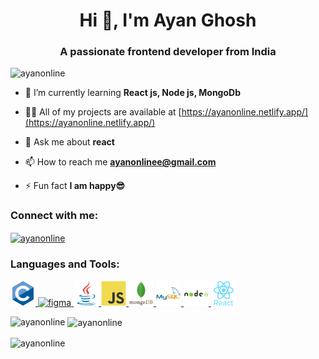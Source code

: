 <h1 align="center">Hi 👋, I'm Ayan Ghosh</h1>
<h3 align="center">A passionate frontend developer from India</h3>

<p align="left"> <img src="https://komarev.com/ghpvc/?username=ayanonline&label=Profile%20views&color=0e75b6&style=flat" alt="ayanonline" /> </p>

- 🌱 I’m currently learning **React js, Node js, MongoDb**

- 👨‍💻 All of my projects are available at [https://ayanonline.netlify.app/](https://ayanonline.netlify.app/)

- 💬 Ask me about **react**

- 📫 How to reach me **ayanonlinee@gmail.com**

- ⚡ Fun fact **I am happy😎**

<h3 align="left">Connect with me:</h3>
<p align="left">
<a href="https://linkedin.com/in/ayanonline" target="blank"><img align="center" src="https://raw.githubusercontent.com/rahuldkjain/github-profile-readme-generator/master/src/images/icons/Social/linked-in-alt.svg" alt="ayanonline" height="30" width="40" /></a>
</p>

<h3 align="left">Languages and Tools:</h3>
<p align="left"> <a href="https://www.cprogramming.com/" target="_blank" rel="noreferrer"> <img src="https://raw.githubusercontent.com/devicons/devicon/master/icons/c/c-original.svg" alt="c" width="40" height="40"/> </a> <a href="https://www.figma.com/" target="_blank" rel="noreferrer"> <img src="https://www.vectorlogo.zone/logos/figma/figma-icon.svg" alt="figma" width="40" height="40"/> </a> <a href="https://www.java.com" target="_blank" rel="noreferrer"> <img src="https://raw.githubusercontent.com/devicons/devicon/master/icons/java/java-original.svg" alt="java" width="40" height="40"/> </a> <a href="https://developer.mozilla.org/en-US/docs/Web/JavaScript" target="_blank" rel="noreferrer"> <img src="https://raw.githubusercontent.com/devicons/devicon/master/icons/javascript/javascript-original.svg" alt="javascript" width="40" height="40"/> </a> <a href="https://www.mongodb.com/" target="_blank" rel="noreferrer"> <img src="https://raw.githubusercontent.com/devicons/devicon/master/icons/mongodb/mongodb-original-wordmark.svg" alt="mongodb" width="40" height="40"/> </a> <a href="https://www.mysql.com/" target="_blank" rel="noreferrer"> <img src="https://raw.githubusercontent.com/devicons/devicon/master/icons/mysql/mysql-original-wordmark.svg" alt="mysql" width="40" height="40"/> </a> <a href="https://nodejs.org" target="_blank" rel="noreferrer"> <img src="https://raw.githubusercontent.com/devicons/devicon/master/icons/nodejs/nodejs-original-wordmark.svg" alt="nodejs" width="40" height="40"/> </a> <a href="https://reactjs.org/" target="_blank" rel="noreferrer"> <img src="https://raw.githubusercontent.com/devicons/devicon/master/icons/react/react-original-wordmark.svg" alt="react" width="40" height="40"/> </a> </p>

<p><img align="left" src="https://github-readme-stats.vercel.app/api/top-langs?username=ayanonline&show_icons=true&locale=en&layout=compact" alt="ayanonline" /></p>

<p>&nbsp;<img align="center" src="https://github-readme-stats.vercel.app/api?username=ayanonline&show_icons=true&locale=en" alt="ayanonline" /></p>

<p><img align="center" src="https://github-readme-streak-stats.herokuapp.com/?user=ayanonline&" alt="ayanonline" /></p>
